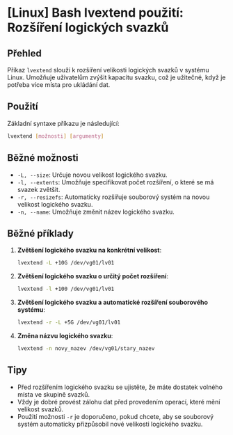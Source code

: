# [Linux] Bash lvextend použití: Rozšíření logických svazků

## Přehled
Příkaz `lvextend` slouží k rozšíření velikosti logických svazků v systému Linux. Umožňuje uživatelům zvýšit kapacitu svazku, což je užitečné, když je potřeba více místa pro ukládání dat.

## Použití
Základní syntaxe příkazu je následující:

```bash
lvextend [možnosti] [argumenty]
```

## Běžné možnosti
- `-L, --size`: Určuje novou velikost logického svazku.
- `-l, --extents`: Umožňuje specifikovat počet rozšíření, o které se má svazek zvětšit.
- `-r, --resizefs`: Automaticky rozšiřuje souborový systém na novou velikost logického svazku.
- `-n, --name`: Umožňuje změnit název logického svazku.

## Běžné příklady
1. **Zvětšení logického svazku na konkrétní velikost**:
   ```bash
   lvextend -L +10G /dev/vg01/lv01
   ```

2. **Zvětšení logického svazku o určitý počet rozšíření**:
   ```bash
   lvextend -l +100 /dev/vg01/lv01
   ```

3. **Zvětšení logického svazku a automatické rozšíření souborového systému**:
   ```bash
   lvextend -r -L +5G /dev/vg01/lv01
   ```

4. **Změna názvu logického svazku**:
   ```bash
   lvextend -n novy_nazev /dev/vg01/stary_nazev
   ```

## Tipy
- Před rozšířením logického svazku se ujistěte, že máte dostatek volného místa ve skupině svazků.
- Vždy je dobré provést zálohu dat před provedením operací, které mění velikost svazků.
- Použití možnosti `-r` je doporučeno, pokud chcete, aby se souborový systém automaticky přizpůsobil nové velikosti logického svazku.